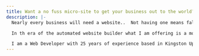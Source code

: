 ```yaml
---
title: Want a no fuss micro-site to get your business out to the world?
description: |-
  Nearly every business will need a website..  Not having one means falling behind the competition.

  In th era of the automated website builder what I am offering is a more tailored approach with a focus on perfomrmance and search engine optimisation.

  I am a Web Developer with 25 years of experience based in Kingston Upon Thames. You can find out more about me <a href="/posts/about" class="underline">here</a>, and take a look below at the steps needed to go from idea to a fully deployed live website.
---
```

